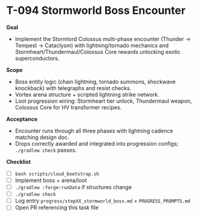 # T-094 Stormworld Boss Encounter

**Goal**

- Implement the Stormlord Colossus multi-phase encounter (Thunder → Tempest → Cataclysm) with lightning/tornado mechanics and Stormheart/Thundermaul/Colossus Core rewards unlocking exotic superconductors.

**Scope**

- Boss entity logic (chain lightning, tornado summons, shockwave knockback) with telegraphs and resist checks.
- Vortex arena structure + scripted lightning strike network.
- Loot progression wiring: Stormheart tier unlock, Thundermaul weapon, Colossus Core for HV transformer recipes.

**Acceptance**

- Encounter runs through all three phases with lightning cadence matching design doc.
- Drops correctly awarded and integrated into progression configs; `./gradlew check` passes.

**Checklist**

- [ ] `bash scripts/cloud_bootstrap.sh`
- [ ] Implement boss + arena/loot
- [ ] `./gradlew :forge:runData` if structures change
- [ ] `./gradlew check`
- [ ] Log entry `progress/stepXX_stormworld_boss.md` + `PROGRESS_PROMPTS.md`
- [ ] Open PR referencing this task file
